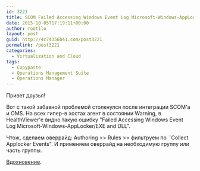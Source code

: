 ```yaml
---
id: 3221
title: SCOM Failed Accessing Windows Event Log Microsoft-Windows-AppLocker/EXE and DLL
date: 2015-10-05T17:19:11+00:00
author: rootilo
layout: post
guid: http://4c74356b41.com/post3221
permalink: /post3221
categories:
  - Virtualization and Cloud
tags:
  - Copypaste
  - Operations Management Suite
  - Operations Manager
---
```

Привет друзья! 

Вот с такой забавной проблемой столкнулся после интеграции SCOM'а и OMS. На всех гипер-в хостах агент в состоянии Warning, в HealthViewer'е видно такую ошибку "Failed Accessing Windows Event Log Microsoft-Windows-AppLocker/EXE and DLL". 

Чтож, сделаем оверрайд: Authoring >> Rules >> фильтруем по &uml;Collect Applocker Events". И применяем оверрайд на необходимую группу или часть группы. 

[Вдохновение](https://jurelab.wordpress.com/2015/07/23/scom-monitor-failed-accessing-windows-event-log-microsoft-windows-applockerexe-and-dll/).